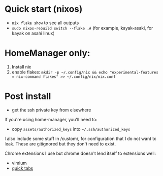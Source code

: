 # Quick start (nixos)

- `nix flake show` to see all outputs
- `sudo nixos-rebuild switch --flake .#` (for example, kayak-asaki, for kayak on asahi linux)

# HomeManager only:

1. Install nix
1. enable flakes: `mkdir -p ~/.config/nix && echo "experimental-features = nix-command flakes" >> ~/.config/nix/nix.conf`

# Post install

- get the ssh private key from elsewhere

If you're using home-manager, you'll need to:

- copy `assets/authorized_keys` into `~/.ssh/authorized_keys`

I also include some stuff in /custom/, for configuration that I do not want to leak.
These are gitignored but they don't need to exist.

Chrome extensions I use but chrome doesn't lend itself to extensions well:

- vimium
- [quick tabs](https://chromewebstore.google.com/detail/quick-tabs/jnjfeinjfmenlddahdjdmgpbokiacbbb)

